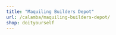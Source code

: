 ```yaml
---
title: "Maquiling Builders Depot"
url: /calamba/maquiling-builders-depot/
shop: doityourself
---
```

